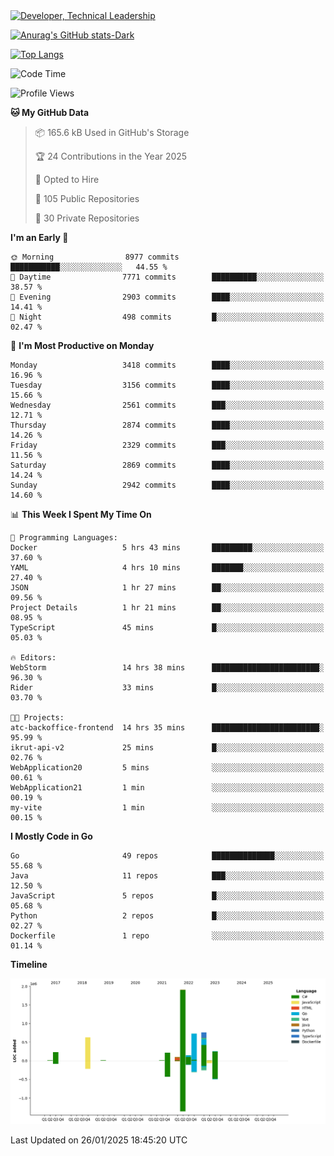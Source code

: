 <div>
  <a href="https://www.linkedin.com/in/arielpineiro/" target="_blank" rel="nofollow noopener noreferrer">
    <img src="https://img.shields.io/badge/-LinkedIn-%230077B5?style=for-the-badge&logo=linkedin&logoColor=white" alt="Developer, Technical Leadership" title="Ariel Piñeiro">
  </a>
</div>

[![Anurag's GitHub stats-Dark](https://github-readme-stats.vercel.app/api?username=arielsrv&show_icons=true&theme=dark#gh-dark-mode-only)](https://github.com/anuraghazra/github-readme-stats#gh-dark-mode-only)

[![Top Langs](https://github-readme-stats.vercel.app/api/top-langs/?username=arielsrv&layout=compact&langs_count=10&theme=dark#gh-dark-mode-only)](https://github.com/anuraghazra/github-readme-stats&theme=dark#gh-dark-mode-only)

<!--START_SECTION:waka-->
![Code Time](http://img.shields.io/badge/Code%20Time-1%2C122%20hrs%2056%20mins-blue)

![Profile Views](http://img.shields.io/badge/Profile%20Views-0-blue)

**🐱 My GitHub Data** 

> 📦 165.6 kB Used in GitHub's Storage 
 > 
> 🏆 24 Contributions in the Year 2025
 > 
> 💼 Opted to Hire
 > 
> 📜 105 Public Repositories 
 > 
> 🔑 30 Private Repositories 
 > 
**I'm an Early 🐤** 

```text
🌞 Morning                8977 commits        ███████████░░░░░░░░░░░░░░   44.55 % 
🌆 Daytime                7771 commits        ██████████░░░░░░░░░░░░░░░   38.57 % 
🌃 Evening                2903 commits        ████░░░░░░░░░░░░░░░░░░░░░   14.41 % 
🌙 Night                  498 commits         █░░░░░░░░░░░░░░░░░░░░░░░░   02.47 % 
```
📅 **I'm Most Productive on Monday** 

```text
Monday                   3418 commits        ████░░░░░░░░░░░░░░░░░░░░░   16.96 % 
Tuesday                  3156 commits        ████░░░░░░░░░░░░░░░░░░░░░   15.66 % 
Wednesday                2561 commits        ███░░░░░░░░░░░░░░░░░░░░░░   12.71 % 
Thursday                 2874 commits        ████░░░░░░░░░░░░░░░░░░░░░   14.26 % 
Friday                   2329 commits        ███░░░░░░░░░░░░░░░░░░░░░░   11.56 % 
Saturday                 2869 commits        ████░░░░░░░░░░░░░░░░░░░░░   14.24 % 
Sunday                   2942 commits        ████░░░░░░░░░░░░░░░░░░░░░   14.60 % 
```


📊 **This Week I Spent My Time On** 

```text
💬 Programming Languages: 
Docker                   5 hrs 43 mins       █████████░░░░░░░░░░░░░░░░   37.60 % 
YAML                     4 hrs 10 mins       ███████░░░░░░░░░░░░░░░░░░   27.40 % 
JSON                     1 hr 27 mins        ██░░░░░░░░░░░░░░░░░░░░░░░   09.56 % 
Project Details          1 hr 21 mins        ██░░░░░░░░░░░░░░░░░░░░░░░   08.95 % 
TypeScript               45 mins             █░░░░░░░░░░░░░░░░░░░░░░░░   05.03 % 

🔥 Editors: 
WebStorm                 14 hrs 38 mins      ████████████████████████░   96.30 % 
Rider                    33 mins             █░░░░░░░░░░░░░░░░░░░░░░░░   03.70 % 

🐱‍💻 Projects: 
atc-backoffice-frontend  14 hrs 35 mins      ████████████████████████░   95.99 % 
ikrut-api-v2             25 mins             █░░░░░░░░░░░░░░░░░░░░░░░░   02.76 % 
WebApplication20         5 mins              ░░░░░░░░░░░░░░░░░░░░░░░░░   00.61 % 
WebApplication21         1 min               ░░░░░░░░░░░░░░░░░░░░░░░░░   00.19 % 
my-vite                  1 min               ░░░░░░░░░░░░░░░░░░░░░░░░░   00.15 % 
```

**I Mostly Code in Go** 

```text
Go                       49 repos            ██████████████░░░░░░░░░░░   55.68 % 
Java                     11 repos            ███░░░░░░░░░░░░░░░░░░░░░░   12.50 % 
JavaScript               5 repos             █░░░░░░░░░░░░░░░░░░░░░░░░   05.68 % 
Python                   2 repos             █░░░░░░░░░░░░░░░░░░░░░░░░   02.27 % 
Dockerfile               1 repo              ░░░░░░░░░░░░░░░░░░░░░░░░░   01.14 % 
```



**Timeline**

![Lines of Code chart](https://raw.githubusercontent.com/arielsrv/arielsrv/main/assets/bar_graph.png)


 Last Updated on 26/01/2025 18:45:20 UTC
<!--END_SECTION:waka-->

